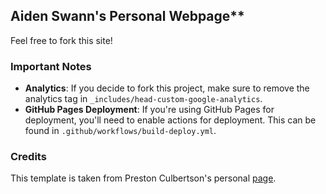 ## Aiden Swann's Personal Webpage**

Feel free to fork this site!

### Important Notes

* **Analytics**: If you decide to fork this project, make sure to remove the analytics tag in `_includes/head-custom-google-analytics`.
* **GitHub Pages Deployment**: If you're using GitHub Pages for deployment, you'll need to enable actions for deployment. This can be found in `.github/workflows/build-deploy.yml`.

### Credits

This template is taken from Preston Culbertson's personal [page](https://pculbertson.github.io/).